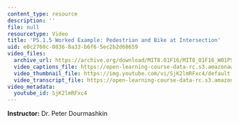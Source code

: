 ```yaml
---
content_type: resource
description: ''
file: null
resourcetype: Video
title: 'PS.1.5 Worked Example: Pedestrian and Bike at Intersection'
uid: e0c2768c-0836-8a33-b6f6-5ec2b2d68659
video_files:
  archive_url: https://archive.org/download/MIT8.01F16/MIT8_01F16_W01PS05_360p.mp4
  video_captions_file: https://open-learning-course-data-rc.s3.amazonaws.com/8-01sc-classical-mechanics-fall-2016/10a1210abd2054bfbe9594493f229b88_SjK2lmRFxc4.vtt
  video_thumbnail_file: https://img.youtube.com/vi/SjK2lmRFxc4/default.jpg
  video_transcript_file: https://open-learning-course-data-rc.s3.amazonaws.com/8-01sc-classical-mechanics-fall-2016/3b1bdd658d6a69436ba8a17ea864df20_SjK2lmRFxc4.pdf
video_metadata:
  youtube_id: SjK2lmRFxc4
---
```


**Instructor:** Dr. Peter Dourmashkin
